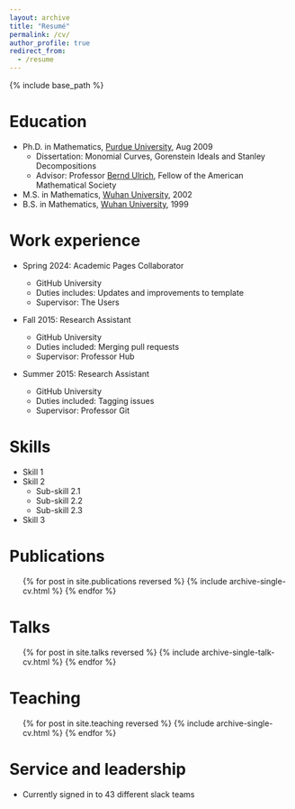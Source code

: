 ```yaml
---
layout: archive
title: "Resumé"
permalink: /cv/
author_profile: true
redirect_from:
  - /resume
---
```


{% include base_path %}

Education
======
* Ph.D. in Mathematics,</b> <a href="http://www.purdue.edu/">Purdue University</a>, Aug 2009
  * Dissertation: Monomial Curves, Gorenstein Ideals and Stanley Decompositions
  * Advisor: Professor <a href="http://www.math.purdue.edu/~ulrich/">Bernd Ulrich</a>, Fellow of the American Mathematical Society
* M.S. in Mathematics</b>, <a href="http://www.whu.edu.cn/">Wuhan University</a>, 2002
* B.S. in Mathematics</b>, <a href="http://www.whu.edu.cn/">Wuhan University</a>, 1999

Work experience
======
* Spring 2024: Academic Pages Collaborator
  * GitHub University
  * Duties includes: Updates and improvements to template
  * Supervisor: The Users

* Fall 2015: Research Assistant
  * GitHub University
  * Duties included: Merging pull requests
  * Supervisor: Professor Hub

* Summer 2015: Research Assistant
  * GitHub University
  * Duties included: Tagging issues
  * Supervisor: Professor Git
  
Skills
======
* Skill 1
* Skill 2
  * Sub-skill 2.1
  * Sub-skill 2.2
  * Sub-skill 2.3
* Skill 3

Publications
======
  <ul>{% for post in site.publications reversed %}
    {% include archive-single-cv.html %}
  {% endfor %}</ul>
  
Talks
======
  <ul>{% for post in site.talks reversed %}
    {% include archive-single-talk-cv.html  %}
  {% endfor %}</ul>
  
Teaching
======
  <ul>{% for post in site.teaching reversed %}
    {% include archive-single-cv.html %}
  {% endfor %}</ul>
  
Service and leadership
======
* Currently signed in to 43 different slack teams
